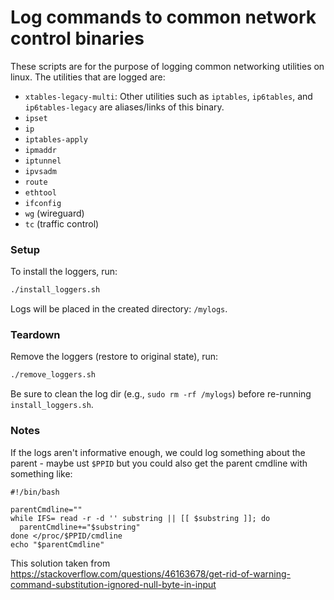 # Log commands to common network control binaries

These scripts are for the purpose of logging common networking utilities on linux.
The utilities that are logged are:
* ```xtables-legacy-multi```: Other utilities such as ```iptables```, ```ip6tables```, and ```ip6tables-legacy``` are aliases/links of this binary.
* ```ipset```
* ```ip```
* ```iptables-apply```
* ```ipmaddr```
* ```iptunnel```
* ```ipvsadm```
* ```route```
* ```ethtool```
* ```ifconfig```
* ```wg``` (wireguard)
* ```tc``` (traffic control)
 
### Setup
To install the loggers, run:
```bash
./install_loggers.sh
```

Logs will be placed in the created directory: ```/mylogs```.

### Teardown
Remove the loggers (restore to original state), run:
```bash
./remove_loggers.sh
```

Be sure to clean the log dir (e.g., ```sudo rm -rf /mylogs```) before re-running ```install_loggers.sh```.

### Notes

If the logs aren't informative enough, we could log something about the parent - maybe ust ```$PPID``` but you could also get the parent cmdline with something like:
```
#!/bin/bash

parentCmdline=""
while IFS= read -r -d '' substring || [[ $substring ]]; do
  parentCmdline+="$substring"
done </proc/$PPID/cmdline
echo "$parentCmdline"
```
This solution taken from https://stackoverflow.com/questions/46163678/get-rid-of-warning-command-substitution-ignored-null-byte-in-input
